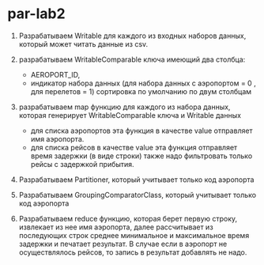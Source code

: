 # par-lab2

1. Разрабатываем Writable для каждого из входных наборов данных, который может читать данные из csv.

2. разрабатываем WritableComparable ключа имеющий два столбца: 
   - AEROPORT_ID, 
   - индикатор набора данных (для набора данных с аэропортом = 0 , для перелетов = 1) сортировка по умолчанию по двум столбцам

3. разрабатываем map функцию для каждого из набора данных, которая генерирует WritableComparable ключа и Writable данных
   - для списка аэропортов эта функция в качестве value отправляет имя аэропорта.
   - для списка рейсов в качестве value эта функция отправляет время задержки (в виде строки)
   также надо фильтровать только рейсы с задержкой прибытия.
4. Разрабатываем Partitioner, который учитывает только код аэропорта
5. Разрабатываем GroupingComparatorClass, который учитывает только код аэропорта
6. Разрабатываем reduce функцию, которая берет первую строку, извлекает из нее имя аэропорта, далее рассчитывает из последующих строк среднее минимальное и максимальное время задержки и печатает результат.
	В случае если в аэропорт не осуществлялось рейсов, то запись в результат добавлять не надо.
